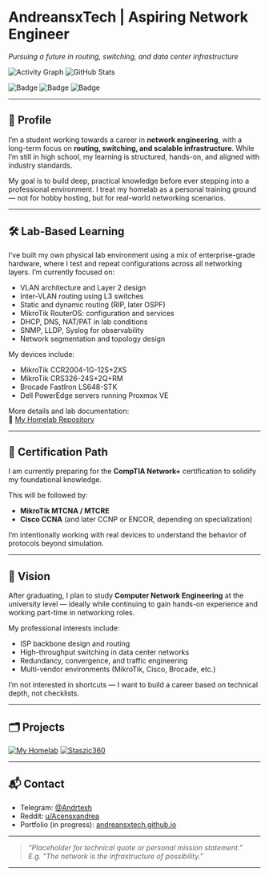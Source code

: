 # AndreansxTech | Aspiring Network Engineer  
_Pursuing a future in routing, switching, and data center infrastructure_

<!-- graphs -->
![Activity Graph](https://github-readme-activity-graph.vercel.app/graph?username=AndreansxTech&theme=nightowl&hide_border=true)
![GitHub Stats](https://github-readme-stats.vercel.app/api?username=AndreansxTech&show_icons=true&theme=nightowl&count_private=true&hide_border=true)

![Badge](https://img.shields.io/badge/Currently_Learning-CompTIA_Network+-blueviolet?style=for-the-badge)
![Badge](https://img.shields.io/badge/Homelab-Active_and_Growing-007acc?style=for-the-badge)
![Badge](https://img.shields.io/badge/MikroTik-Learning_Path-363636?style=for-the-badge&logo=mikrotik&logoColor=white)

---

## 🔹 Profile

I’m a student working towards a career in **network engineering**, with a long-term focus on **routing, switching, and scalable infrastructure**. While I’m still in high school, my learning is structured, hands-on, and aligned with industry standards.

My goal is to build deep, practical knowledge before ever stepping into a professional environment. I treat my homelab as a personal training ground — not for hobby hosting, but for real-world networking scenarios.

---

## 🛠️ Lab-Based Learning

I’ve built my own physical lab environment using a mix of enterprise-grade hardware, where I test and repeat configurations across all networking layers. I’m currently focused on:

- VLAN architecture and Layer 2 design  
- Inter-VLAN routing using L3 switches  
- Static and dynamic routing (RIP, later OSPF)  
- MikroTik RouterOS: configuration and services  
- DHCP, DNS, NAT/PAT in lab conditions  
- SNMP, LLDP, Syslog for observability  
- Network segmentation and topology design

My devices include:

- MikroTik CCR2004-1G-12S+2XS  
- MikroTik CRS326-24S+2Q+RM  
- Brocade FastIron LS648-STK  
- Dell PowerEdge servers running Proxmox VE

More details and lab documentation:  
📁 [My Homelab Repository](https://github.com/AndreansxTech/My-homelab)

---

## 📘 Certification Path

I am currently preparing for the **CompTIA Network+** certification to solidify my foundational knowledge.

This will be followed by:

- **MikroTik MTCNA / MTCRE**  
- **Cisco CCNA** (and later CCNP or ENCOR, depending on specialization)

I’m intentionally working with real devices to understand the behavior of protocols beyond simulation.

---

## 🧭 Vision

After graduating, I plan to study **Computer Network Engineering** at the university level — ideally while continuing to gain hands-on experience and working part-time in networking roles.

My professional interests include:

- ISP backbone design and routing  
- High-throughput switching in data center networks  
- Redundancy, convergence, and traffic engineering  
- Multi-vendor environments (MikroTik, Cisco, Brocade, etc.)

I’m not interested in shortcuts — I want to build a career based on technical depth, not checklists.

---

## 🗂️ Projects

[![My Homelab](https://github-readme-stats.vercel.app/api/pin/?username=AndreansxTech&repo=My-homelab&theme=nightowl&hide_border=true)](https://github.com/AndreansxTech/My-homelab)
[![Staszic360](https://github-readme-stats.vercel.app/api/pin/?username=AndreansxTech&repo=Staszic360&theme=nightowl&hide_border=true)](https://github.com/AndreansxTech/Staszic360)

---

## 📬 Contact

- Telegram: [@Andrtexh](https://t.me/Andrtexh)  
- Reddit: [u/Acensxandrea](https://www.reddit.com/user/Acensxandrea/)  
- Portfolio (in progress): [andreansxtech.github.io](https://andreansxtech.github.io)

---

> _“Placeholder for technical quote or personal mission statement.”_  
> _E.g. "The network is the infrastructure of possibility."_

---


